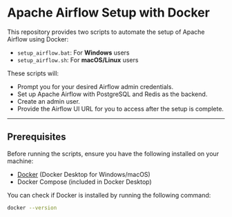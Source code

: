# Apache Airflow Setup with Docker

This repository provides two scripts to automate the setup of Apache Airflow using Docker:
- `setup_airflow.bat`: For **Windows** users
- `setup_airflow.sh`: For **macOS/Linux** users

These scripts will:
- Prompt you for your desired Airflow admin credentials.
- Set up Apache Airflow with PostgreSQL and Redis as the backend.
- Create an admin user.
- Provide the Airflow UI URL for you to access after the setup is complete.

---

## Prerequisites

Before running the scripts, ensure you have the following installed on your machine:
- [Docker](https://www.docker.com/products/docker-desktop) (Docker Desktop for Windows/macOS)
- Docker Compose (included in Docker Desktop)
  
You can check if Docker is installed by running the following command:
```bash
docker --version

